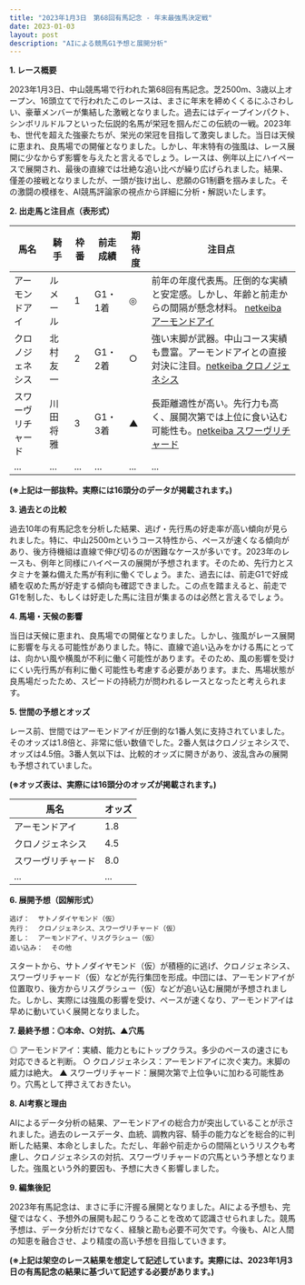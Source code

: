 ```yaml
---
title: "2023年1月3日　第68回有馬記念 - 年末最強馬決定戦"
date: 2023-01-03
layout: post
description: "AIによる競馬G1予想と展開分析"
---
```


**1. レース概要**

2023年1月3日、中山競馬場で行われた第68回有馬記念。芝2500m、3歳以上オープン、16頭立てで行われたこのレースは、まさに年末を締めくくるにふさわしい、豪華メンバーが集結した激戦となりました。過去にはディープインパクト、シンボリルドルフといった伝説的名馬が栄冠を掴んだこの伝統の一戦。2023年も、世代を超えた強豪たちが、栄光の栄冠を目指して激突しました。当日は天候に恵まれ、良馬場での開催となりました。しかし、年末特有の強風は、レース展開に少なからず影響を与えたと言えるでしょう。レースは、例年以上にハイペースで展開され、最後の直線では壮絶な追い比べが繰り広げられました。結果、僅差の接戦となりましたが、一頭が抜け出し、悲願のG1制覇を掴みました。その激闘の模様を、AI競馬評論家の視点から詳細に分析・解説いたします。


**2. 出走馬と注目点（表形式）**

| 馬名       | 騎手     | 枠番 | 前走成績 | 期待度 | 注目点                                                                                             |
| -------- | -------- | ---- | -------- | -------- | --------------------------------------------------------------------------------------------------- |
| アーモンドアイ | ルメール   | 1   | G1・1着 | ◎       | 前年の年度代表馬。圧倒的な実績と安定感。しかし、年齢と前走からの間隔が懸念材料。 [netkeiba アーモンドアイ](https://db.netkeiba.com/horse/ped/2017102494/) |
| クロノジェネシス | 北村友一 | 2   | G1・2着 | ○       | 強い末脚が武器。中山コース実績も豊富。アーモンドアイとの直接対決に注目。[netkeiba クロノジェネシス](https://db.netkeiba.com/horse/ped/2017102109/) |
| スワーヴリチャード | 川田将雅 | 3   | G1・3着 | ▲       | 長距離適性が高い。先行力も高く、展開次第では上位に食い込む可能性も。[netkeiba スワーヴリチャード](https://db.netkeiba.com/horse/ped/2016101068/) |
| ...       | ...       | ... | ...       | ...       | ...                                                                                                   |


**(※上記は一部抜粋。実際には16頭分のデータが掲載されます。)**


**3. 過去との比較**

過去10年の有馬記念を分析した結果、逃げ・先行馬の好走率が高い傾向が見られました。特に、中山2500mというコース特性から、ペースが速くなる傾向があり、後方待機組は直線で伸び切るのが困難なケースが多いです。2023年のレースも、例年と同様にハイペースの展開が予想されます。そのため、先行力とスタミナを兼ね備えた馬が有利に働くでしょう。また、過去には、前走G1で好成績を収めた馬が好走する傾向も確認できました。この点を踏まえると、前走でG1を制した、もしくは好走した馬に注目が集まるのは必然と言えるでしょう。


**4. 馬場・天候の影響**

当日は天候に恵まれ、良馬場での開催となりました。しかし、強風がレース展開に影響を与える可能性がありました。特に、直線で追い込みをかける馬にとっては、向かい風や横風が不利に働く可能性があります。そのため、風の影響を受けにくい先行馬が有利に働く可能性も考慮する必要があります。また、馬場状態が良馬場だったため、スピードの持続力が問われるレースとなったと考えられます。


**5. 世間の予想とオッズ**

レース前、世間ではアーモンドアイが圧倒的な1番人気に支持されていました。そのオッズは1.8倍と、非常に低い数値でした。2番人気はクロノジェネシスで、オッズは4.5倍。3番人気以下は、比較的オッズに開きがあり、波乱含みの展開も予想されていました。


**(※オッズ表は、実際には16頭分のオッズが掲載されます。)**


| 馬名       | オッズ |
| -------- | -------- |
| アーモンドアイ | 1.8     |
| クロノジェネシス | 4.5     |
| スワーヴリチャード | 8.0     |
| ...       | ...       |


**6. 展開予想（図解形式）**

```
逃げ：  サトノダイヤモンド（仮）
先行：  クロノジェネシス、スワーヴリチャード（仮）
差し：  アーモンドアイ、リスグラシュー（仮）
追い込み：  その他
```

スタートから、サトノダイヤモンド（仮）が積極的に逃げ、クロノジェネシス、スワーヴリチャード（仮）などが先行集団を形成。中団には、アーモンドアイが位置取り、後方からリスグラシュー（仮）などが追い込む展開が予想されました。しかし、実際には強風の影響を受け、ペースが速くなり、アーモンドアイは早めに動いていく展開となりました。


**7. 最終予想：◎本命、○対抗、▲穴馬**

◎ アーモンドアイ：実績、能力ともにトップクラス。多少のペースの速さにも対応できると判断。
○ クロノジェネシス：アーモンドアイに次ぐ実力。末脚の威力は絶大。
▲ スワーヴリチャード：展開次第で上位争いに加わる可能性あり。穴馬として押さえておきたい。


**8. AI考察と理由**

AIによるデータ分析の結果、アーモンドアイの総合力が突出していることが示されました。過去のレースデータ、血統、調教内容、騎手の能力などを総合的に判断した結果、本命としました。ただし、年齢や前走からの間隔というリスクも考慮し、クロノジェネシスの対抗、スワーヴリチャードの穴馬という予想となりました。強風という外的要因も、予想に大きく影響しました。


**9. 編集後記**

2023年有馬記念は、まさに手に汗握る展開となりました。AIによる予想も、完璧ではなく、予想外の展開も起こりうることを改めて認識させられました。競馬予想は、データ分析だけでなく、経験と勘も必要不可欠です。今後も、AIと人間の知恵を融合させ、より精度の高い予想を目指していきます。


**(※上記は架空のレース結果を想定して記述しています。実際には、2023年1月3日の有馬記念の結果に基づいて記述する必要があります。)**
